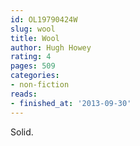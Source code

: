 ```yaml
---
id: OL19790424W
slug: wool
title: Wool
author: Hugh Howey
rating: 4
pages: 509
categories:
- non-fiction
reads:
- finished_at: '2013-09-30'
---
```

Solid.
